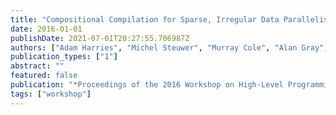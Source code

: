 ```yaml
---
title: "Compositional Compilation for Sparse, Irregular Data Parallelism"
date: 2016-01-01
publishDate: 2021-07-01T20:27:55.706987Z
authors: ["Adam Harries", "Michel Steuwer", "Murray Cole", "Alan Gray", "Christophe Dubach"]
publication_types: ["1"]
abstract: ""
featured: false
publication: "*Proceedings of the 2016 Workshop on High-Level Programming for Heterogeneous and Hierarchical Parallel Systems (<span style=\"font-weight:bold\"><span style=\"font-weight:bold;color:black\">HLPGPU</span></span>)*"
tags: ["workshop"]
---
```


